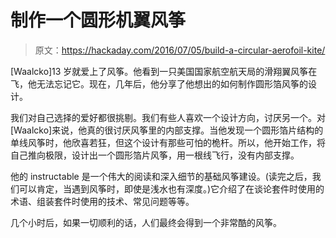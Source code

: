# 制作一个圆形机翼风筝

> 原文：<https://hackaday.com/2016/07/05/build-a-circular-aerofoil-kite/>

[Waalcko]13 岁就爱上了风筝。他看到一只美国国家航空航天局的滑翔翼风筝在飞，他无法忘记它。现在，几年后，他分享了他想出的如何制作圆形箔风筝的设计。

我们对自己选择的爱好都很挑剔。我们有些人喜欢一个设计方向，讨厌另一个。对[Waalcko]来说，他真的很讨厌风筝里的内部支撑。当他发现一个圆形箔片结构的单线风筝时，他欣喜若狂，但这个设计有那些可怕的桅杆。所以，他开始工作，将自己推向极限，设计出一个圆形箔片风筝，用一根线飞行，没有内部支撑。

他的 instructable 是一个伟大的阅读和深入细节的基础风筝建设。(读完之后，我们可以肯定，当遇到风筝时，即使是浅水也有深度。)它介绍了在谈论套件时使用的术语、组装套件时使用的技术、常见问题等等。

几个小时后，如果一切顺利的话，人们最终会得到一个非常酷的风筝。